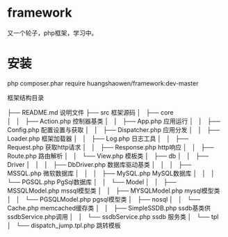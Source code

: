 # framework
又一个轮子，php框架，学习中。

# 安装
php composer.phar require huangshaowen/framework:dev-master

框架结构目录

├── README.md                                       说明文件
├── src                                             框架源码
│   ├── core                                 
│   │   ├── Action.php                          控制器基类
│   │   ├── App.php                             应用运行
│   │   ├── Config.php                          配置设置与获取
│   │   ├── Dispatcher.php                      应用分发
│   │   ├── Loader.php                          框架加载器
│   │   ├── Log.php                             日志工具
│   │   ├── Request.php                         获取http请求
│   │   ├── Response.php                        http响应
│   │   ├── Route.php                           路由解析
│   │   └── View.php                            模板类
│   ├── db
│   │   ├── Driver
│   │   │   ├── DbDriver.php                数据库驱动基类
│   │   │   ├── MSSQL.php                   微软数据库
│   │   │   ├── MySQL.php                   MySQL数据库
│   │   │   └── PGSQL.php                   PgSql数据库
│   │   └── Model
│   │       ├── MSSQLModel.php                 mssql模型类
│   │       ├── MYSQLModel.php                 mysql模型类
│   │       └── PGSQLModel.php                 pgsql模型类
│   ├── nosql
│   │   └── Cache.php                          memcached缓存类
│   │   ├── SimpleSSDB.php                     ssdb基类供ssdbService.php调用
│   │   └── ssdbService.php                    ssdb 服务类
│   └── tpl
│       └── dispatch_jump.tpl.php                 跳转模板

